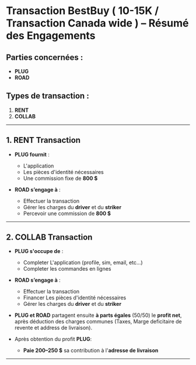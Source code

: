 
# Transaction BestBuy ( 10-15K / Transaction Canada wide ) – Résumé des Engagements

## Parties concernées :
- **PLUG**
- **ROAD**

## Types de transaction :
1. **RENT**
2. **COLLAB**

---

## 1. RENT Transaction

- **PLUG fournit** :
  - L'application
  - Les pièces d'identité nécessaires
  - Une commission fixe de **800 $**

- **ROAD s’engage à** :
  - Effectuer la transaction
  - Gérer les charges du **driver** et du **striker**
  - Percevoir une commission de **800 $**

---

## 2. COLLAB Transaction

- **PLUG s'occupe de** :
  - Completer L'application (profile, sim, email, etc...)
  - Completer les commandes en lignes


- **ROAD s’engage à** :
  - Effectuer la transaction
  - Financer Les pièces d'identité nécessaires
  - Gérer les charges du **driver** et du **striker**

- **PLUG et ROAD** partagent ensuite **à parts égales** (50/50) le **profit net**, après déduction des charges communes (Taxes, Marge deficitaire de revente et address de livraison).

- Après obtention du profit **PLUG**:
    - **Paie 200–250 $** sa contribution à l'**adresse de livraison**


---
